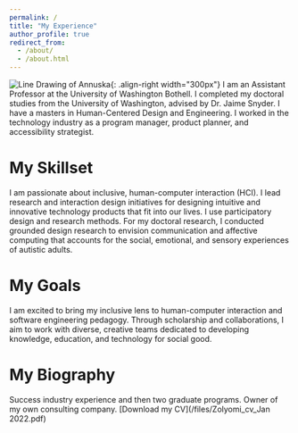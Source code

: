 ```yaml
---
permalink: /
title: "My Experience"
author_profile: true
redirect_from: 
  - /about/
  - /about.html
---
```

![Line Drawing of Annuska](/APT//images/AnnuskaZolyomi_lines.png){: .align-right width="300px"}
I am an Assistant Professor at the University of Washington Bothell. I completed my doctoral studies from the University of Washington, advised by Dr. Jaime Snyder.  I have a masters in Human-Centered Design and Engineering. I worked in the technology industry as a program manager, product planner, and accessibility strategist.

My Skillset
======
 I am passionate about inclusive, human-computer interaction (HCI). I lead research and interaction design initiatives for designing intuitive and innovative technology products that fit into our lives. I use participatory design and research methods.  For my doctoral research, I conducted grounded design research to envision communication and affective computing that accounts for the social, emotional, and sensory experiences of autistic adults.

My Goals
======
I am excited to bring my inclusive lens to human-computer interaction and software engineering pedagogy. Through scholarship and collaborations, I aim to work with diverse, creative teams dedicated to developing knowledge, education, and technology for social good.

My Biography
======
Success industry experience and then two graduate programs.  Owner of my own consulting company.  [Download my CV](/files/Zolyomi_cv_Jan 2022.pdf)
